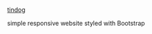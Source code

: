 <h1></h1>
<a href="https://a11002500.github.io/tindog-mobile-test/">tindog</a>

simple responsive website styled with Bootstrap
